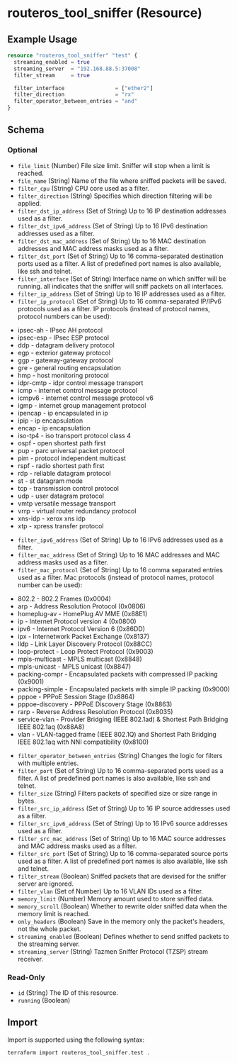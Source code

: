 # routeros_tool_sniffer (Resource)


## Example Usage
```terraform
resource "routeros_tool_sniffer" "test" {
  streaming_enabled = true
  streaming_server  = "192.168.88.5:37008"
  filter_stream     = true

  filter_interface                = ["ether2"]
  filter_direction                = "rx"
  filter_operator_between_entries = "and"
}
```

<!-- schema generated by tfplugindocs -->
## Schema

### Optional

- `file_limit` (Number) File size limit. Sniffer will stop when a limit is reached.
- `file_name` (String) Name of the file where sniffed packets will be saved.
- `filter_cpu` (String) CPU core used as a filter.
- `filter_direction` (String) Specifies which direction filtering will be applied.
- `filter_dst_ip_address` (Set of String) Up to 16 IP destination addresses used as a filter.
- `filter_dst_ipv6_address` (Set of String) Up to 16 IPv6 destination addresses used as a filter.
- `filter_dst_mac_address` (Set of String) Up to 16 MAC destination addresses and MAC address masks used as a filter.
- `filter_dst_port` (Set of String) Up to 16 comma-separated destination ports used as a filter. A list of predefined port names is also available, like ssh and telnet.
- `filter_interface` (Set of String) Interface name on which sniffer will be running. all indicates that the sniffer will sniff packets on all interfaces.
- `filter_ip_address` (Set of String) Up to 16 IP addresses used as a filter.
- `filter_ip_protocol` (Set of String) Up to 16 comma-separated IP/IPv6 protocols used as a filter. IP protocols (instead of protocol names, protocol numbers can be used):
* ipsec-ah - IPsec AH protocol
* ipsec-esp - IPsec ESP protocol
* ddp - datagram delivery protocol
* egp - exterior gateway protocol
* ggp - gateway-gateway protocol
* gre - general routing encapsulation
* hmp - host monitoring protocol
* idpr-cmtp - idpr control message transport
* icmp - internet control message protocol
* icmpv6 - internet control message protocol v6
* igmp - internet group management protocol
* ipencap - ip encapsulated in ip
* ipip - ip encapsulation
* encap - ip encapsulation
* iso-tp4 - iso transport protocol class 4
* ospf - open shortest path first
* pup - parc universal packet protocol
* pim - protocol independent multicast
* rspf - radio shortest path first
* rdp - reliable datagram protocol
* st - st datagram mode
* tcp - transmission control protocol
* udp - user datagram protocol
* vmtp versatile message transport
* vrrp - virtual router redundancy protocol
* xns-idp - xerox xns idp
* xtp - xpress transfer protocol
- `filter_ipv6_address` (Set of String) Up to 16 IPv6 addresses used as a filter.
- `filter_mac_address` (Set of String) Up to 16 MAC addresses and MAC address masks used as a filter.
- `filter_mac_protocol` (Set of String) Up to 16 comma separated entries used as a filter. Mac protocols (instead of protocol names, protocol number can be used):
* 802.2 - 802.2 Frames (0x0004)
* arp - Address Resolution Protocol (0x0806)
* homeplug-av - HomePlug AV MME (0x88E1)
* ip - Internet Protocol version 4 (0x0800)
* ipv6 - Internet Protocol Version 6 (0x86DD)
* ipx - Internetwork Packet Exchange (0x8137)
* lldp - Link Layer Discovery Protocol (0x88CC)
* loop-protect - Loop Protect Protocol (0x9003)
* mpls-multicast - MPLS multicast (0x8848)
* mpls-unicast - MPLS unicast (0x8847)
* packing-compr - Encapsulated packets with compressed IP packing (0x9001)
* packing-simple - Encapsulated packets with simple IP packing (0x9000)
* pppoe - PPPoE Session Stage (0x8864)
* pppoe-discovery - PPPoE Discovery Stage (0x8863)
* rarp - Reverse Address Resolution Protocol (0x8035)
* service-vlan - Provider Bridging (IEEE 802.1ad) & Shortest Path Bridging IEEE 802.1aq (0x88A8)
* vlan - VLAN-tagged frame (IEEE 802.1Q) and Shortest Path Bridging IEEE 802.1aq with NNI compatibility (0x8100)
- `filter_operator_between_entries` (String) Changes the logic for filters with multiple entries.
- `filter_port` (Set of String) Up to 16 comma-separated ports used as a filter. A list of predefined port names is also available, like ssh and telnet.
- `filter_size` (String) Filters packets of specified size or size range in bytes.
- `filter_src_ip_address` (Set of String) Up to 16 IP source addresses used as a filter.
- `filter_src_ipv6_address` (Set of String) Up to 16 IPv6 source addresses used as a filter.
- `filter_src_mac_address` (Set of String) Up to 16 MAC source addresses and MAC address masks used as a filter.
- `filter_src_port` (Set of String) Up to 16 comma-separated source ports used as a filter. A list of predefined port names is also available, like ssh and telnet.
- `filter_stream` (Boolean) Sniffed packets that are devised for the sniffer server are ignored.
- `filter_vlan` (Set of Number) Up to 16 VLAN IDs used as a filter.
- `memory_limit` (Number) Memory amount used to store sniffed data.
- `memory_scroll` (Boolean) Whether to rewrite older sniffed data when the memory limit is reached.
- `only_headers` (Boolean) Save in the memory only the packet's headers, not the whole packet.
- `streaming_enabled` (Boolean) Defines whether to send sniffed packets to the streaming server.
- `streaming_server` (String) Tazmen Sniffer Protocol (TZSP) stream receiver.

### Read-Only

- `id` (String) The ID of this resource.
- `running` (Boolean)

## Import
Import is supported using the following syntax:
```shell
terraform import routeros_tool_sniffer.test .
```
